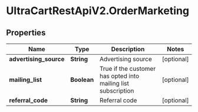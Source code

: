 # UltraCartRestApiV2.OrderMarketing

## Properties
Name | Type | Description | Notes
------------ | ------------- | ------------- | -------------
**advertising_source** | **String** | Advertising source | [optional] 
**mailing_list** | **Boolean** | True if the customer has opted into mailing list subscription | [optional] 
**referral_code** | **String** | Referral code | [optional] 


